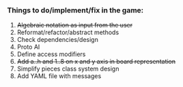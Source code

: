 ### Things to do/implement/fix in the game:

1. ~~Algebraic notation as input from the user~~
2. Reformat/refactor/abstract methods
3. Check dependencies/design
4. Proto AI
5. Define access modifiers
6. ~~Add a..h and 1..8 on x and y axis in board representation~~
7. Simplify pieces class system design
8. Add YAML file with messages